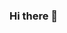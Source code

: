 ### Hi there 👋

<!--
**JAILBREAK-101/JAILBREAK-101** is a ✨ _special_ ✨ repository because its `README.md` (this file) appears on your GitHub profile.

Here are some ideas to get you started:

- 🔭 I’m currently working on building projects (FrontEnd Challenges)...
- 🌱 I’m currently learning Javascript (Async Javascript)...
- 👯 I’m looking to collaborate on Web Dev Projects...
- 💬 Ask me about Myself, and Javascript (FRONTEND)...
- 📫 How to reach me: samuelifeoluwa540@gmail.com, Oluwagbemiga Awosope (Linkedin)...
- 😄 Pronouns: he/him...
- ⚡ Fun fact: If you are with me, you will know me😎...
-->
